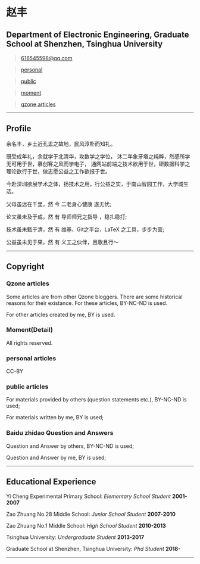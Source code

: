 # 赵丰
## Department of Electronic Engineering, Graduate School at Shenzhen, Tsinghua University

> [616545598@qq.com](mailto:616545598@qq.com) 


> [personal](personal/index.html)

> [public](public/index.html)

> [moment](detail/index.html)

> [qzone articles](qzone_blog/index.html)

------

## Profile

余名丰，乡土近孔孟之故地，民风淳朴而知礼。

既受成年礼，余就学于北清华，攻数学之学位，
沐二年象牙塔之纯粹，然感所学无可用于世，慕创客之风而学电子，
通网站前端之技术欲用于世，研数据科学之理论欲行于世，做志愿公益之工作欲报于世。

今赴深圳欲展学术之体，扬技术之用，行公益之实，于南山智园工作，大学城生活。

父母虽远在千里，然 今 二老身心健康   遂无忧;
<!--
岁月虽夺我青春，然 遇 花信年华之仙女 遂无愁;
-->
论文虽未及于成，然 有 导师师兄之指导 ，稳扎稳打;

技术虽未甄于清，然 有 维基、Git之平台，LaTeX 之工具，步步为营;

公益虽未见于果，然 有 义工之伙伴，且歌且行～

------

## Copyright

### Qzone articles
Some articles are from other Qzone bloggers. There are some historical reasons for their existance. For these articles, BY-NC-ND is used.

For other articles created by me, BY is used.

### Moment(Detail)
All rights reserved.

### personal articles
CC-BY

### public articles
For materials provided by others (question statements etc.), BY-NC-ND is used;

For materials written by me, BY is used;

### Baidu zhidao Question and Answers
Question and Answer by others, BY-NC-ND is used;

Question and Answer by me, BY is used;

-------

## Educational Experience

Yi Cheng Experimental Primary School: *Elementary School Student*
__2001-2007__

Zao Zhuang No.28 Middle School: *Junior School Student*
__2007-2010__

Zao Zhuang No.1 Middle School: *High School Student*
__2010-2013__

Tsinghua University: *Undergraduate Student*
__2013-2017__

Graduate School at Shenzhen, Tsinghua University: *Phd Student*
__2018-__

------


